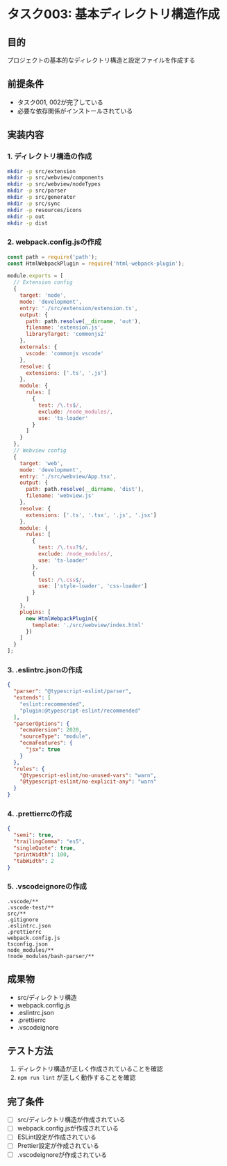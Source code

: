 # タスク003: 基本ディレクトリ構造作成

## 目的
プロジェクトの基本的なディレクトリ構造と設定ファイルを作成する

## 前提条件
- タスク001, 002が完了している
- 必要な依存関係がインストールされている

## 実装内容

### 1. ディレクトリ構造の作成
```bash
mkdir -p src/extension
mkdir -p src/webview/components
mkdir -p src/webview/nodeTypes
mkdir -p src/parser
mkdir -p src/generator
mkdir -p src/sync
mkdir -p resources/icons
mkdir -p out
mkdir -p dist
```

### 2. webpack.config.jsの作成
```javascript
const path = require('path');
const HtmlWebpackPlugin = require('html-webpack-plugin');

module.exports = [
  // Extension config
  {
    target: 'node',
    mode: 'development',
    entry: './src/extension/extension.ts',
    output: {
      path: path.resolve(__dirname, 'out'),
      filename: 'extension.js',
      libraryTarget: 'commonjs2'
    },
    externals: {
      vscode: 'commonjs vscode'
    },
    resolve: {
      extensions: ['.ts', '.js']
    },
    module: {
      rules: [
        {
          test: /\.ts$/,
          exclude: /node_modules/,
          use: 'ts-loader'
        }
      ]
    }
  },
  // Webview config
  {
    target: 'web',
    mode: 'development',
    entry: './src/webview/App.tsx',
    output: {
      path: path.resolve(__dirname, 'dist'),
      filename: 'webview.js'
    },
    resolve: {
      extensions: ['.ts', '.tsx', '.js', '.jsx']
    },
    module: {
      rules: [
        {
          test: /\.tsx?$/,
          exclude: /node_modules/,
          use: 'ts-loader'
        },
        {
          test: /\.css$/,
          use: ['style-loader', 'css-loader']
        }
      ]
    },
    plugins: [
      new HtmlWebpackPlugin({
        template: './src/webview/index.html'
      })
    ]
  }
];
```

### 3. .eslintrc.jsonの作成
```json
{
  "parser": "@typescript-eslint/parser",
  "extends": [
    "eslint:recommended",
    "plugin:@typescript-eslint/recommended"
  ],
  "parserOptions": {
    "ecmaVersion": 2020,
    "sourceType": "module",
    "ecmaFeatures": {
      "jsx": true
    }
  },
  "rules": {
    "@typescript-eslint/no-unused-vars": "warn",
    "@typescript-eslint/no-explicit-any": "warn"
  }
}
```

### 4. .prettierrcの作成
```json
{
  "semi": true,
  "trailingComma": "es5",
  "singleQuote": true,
  "printWidth": 100,
  "tabWidth": 2
}
```

### 5. .vscodeignoreの作成
```
.vscode/**
.vscode-test/**
src/**
.gitignore
.eslintrc.json
.prettierrc
webpack.config.js
tsconfig.json
node_modules/**
!node_modules/bash-parser/**
```

## 成果物
- src/ディレクトリ構造
- webpack.config.js
- .eslintrc.json
- .prettierrc
- .vscodeignore

## テスト方法
1. ディレクトリ構造が正しく作成されていることを確認
2. `npm run lint` が正しく動作することを確認

## 完了条件
- [ ] src/ディレクトリ構造が作成されている
- [ ] webpack.config.jsが作成されている
- [ ] ESLint設定が作成されている
- [ ] Prettier設定が作成されている
- [ ] .vscodeignoreが作成されている